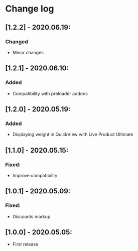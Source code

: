 # Change log

## [1.2.2] - 2020.06.19:
### Changed
- Minor changes

## [1.2.1] - 2020.06.10:
### Added
- Compatibility with preloader addons

## [1.2.0] - 2020.05.19:
### Added
- Displaying weight in QuickView with Live Product Ultimate

## [1.1.0] - 2020.05.15:
### Fixed:
- Improve compatibility

## [1.0.1] - 2020.05.09:
### Fixed:
- Discounts markup

## [1.0.0] - 2020.05.05:
- First release
